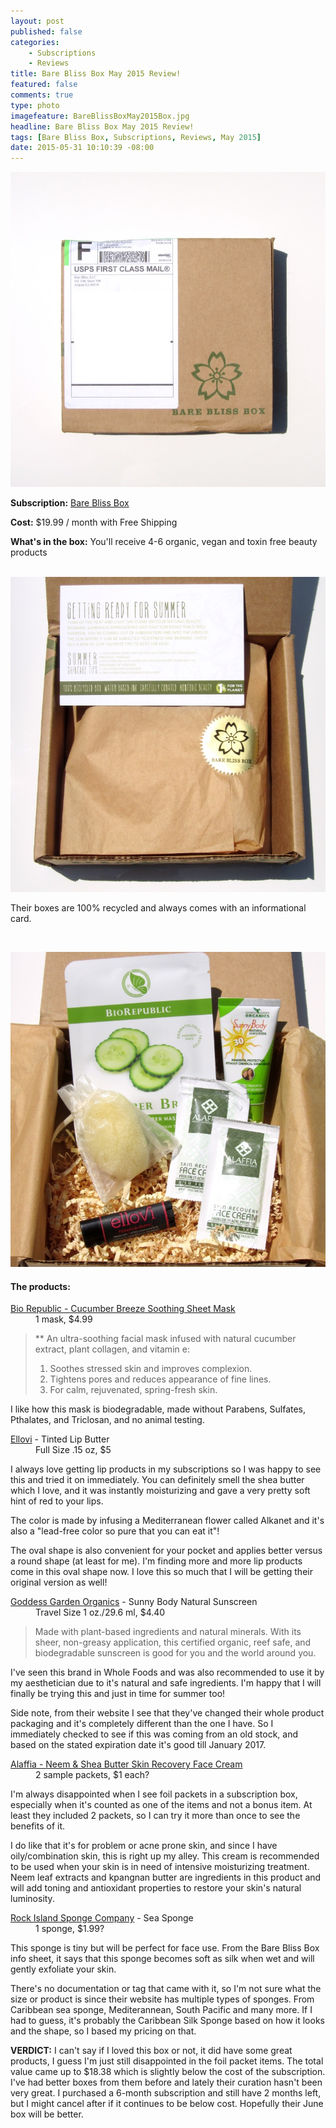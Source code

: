 ```yaml
---
layout: post
published: false
categories: 
    - Subscriptions
    - Reviews
title: Bare Bliss Box May 2015 Review!
featured: false
comments: true
type: photo
imagefeature: BareBlissBoxMay2015Box.jpg
headline: Bare Bliss Box May 2015 Review!
tags: [Bare Bliss Box, Subscriptions, Reviews, May 2015]
date: 2015-05-31 10:10:39 -08:00
---
```


<center><img src='/images/BareBlissBoxMay2015Box.jpg'></center>
<p><b>Subscription:</b> <a href="http://bareblissbox.com">Bare Bliss Box</a></p>
<p><b>Cost:</b> $19.99 / month with Free Shipping</p>
<p><b>What's in the box:</b> You'll receive 4-6 organic, vegan and toxin free beauty products</p>
<br>

<center><img src='/images/BareBlissBoxMay2015OpenBox.jpg'></center>
<p>Their boxes are 100% recycled and always comes with an informational card.</p>
<br>
<p><center><img src='/images/BareBlissBoxMay2015Items.jpg'></center></p>

<H4>The products:</H4>
<DL>
<DT><a href="http://www.biorepublic.com/products/cucumber-sheet-mask">Bio Republic - Cucumber Breeze Soothing Sheet Mask</a></DT>
<DD>1 mask, $4.99</DD>
<blockquote>
** An ultra-soothing facial mask infused with natural cucumber extract, plant collagen, and vitamin e:

1. Soothes stressed skin and improves complexion.
2. Tightens pores and reduces appearance of fine lines.
3. For calm, rejuvenated, spring-fresh skin.
</blockquote>
<p>I like how this mask is biodegradable, made without Parabens, Sulfates, Pthalates, and Triclosan, and no animal testing.</p>
</DL>
<DL>
<DT><a href="http://www.ellovi.com">Ellovi</a> - Tinted Lip Butter</DT>
<DD>Full Size .15 oz, $5</DD>
<p>I always love getting lip products in my subscriptions so I was happy to see this and tried it on immediately. You can definitely smell the shea butter which I love, and it was instantly moisturizing and gave a very pretty soft hint of red to your lips.</p>
<p>The color is made by infusing a Mediterranean flower called Alkanet and it's also a "lead-free color so pure that you can eat it"!</p>
<p>The oval shape is also convenient for your pocket and applies better versus a round shape (at least for me). I'm finding more and more lip products come in this oval shape now. I love this so much that I will be getting their original version as well!</p>
</DL>
<DL>
<DT><a href="http://www.goddessgarden.com">Goddess Garden Organics</a> - Sunny Body Natural Sunscreen</DT>
<DD>Travel Size 1 oz./29.6 ml, $4.40</DD>
<blockquote>Made with plant-based ingredients and natural minerals. With its sheer, non-greasy application, this certified organic, reef safe, and biodegradable sunscreen is good for you and the world around you.</blockquote>
<p>I've seen this brand in Whole Foods and was also recommended to use it by my aesthetician due to it's natural and safe ingredients. I'm happy that I will finally be trying this and just in time for summer too!</p>
<p>Side note, from their website I see that they've changed their whole product packaging and it's completely different than the one I have. So I immediately checked to see if this was coming from an old stock, and based on the stated expiration date it's good till January 2017.</p>
</DL>
<DL>
<DT><a href="https://www.alaffia.com/store/pc/Neem-Shea-Butter-Skin-Recovery-Face-Cream-10p121.htm">Alaffia - Neem & Shea Butter Skin Recovery Face Cream</a></DT>
<DD>2 sample packets, $1 each?</DD>
<p>I'm always disappointed when I see foil packets in a subscription box, especially when it's counted as one of the items and not a bonus item. At least they included 2 packets, so I can try it more than once to see the benefits of it.</p>
<p>I do like that it's for problem or acne prone skin, and since I have oily/combination skin, this is right up my alley. This cream is recommended to be used when your skin is in need of intensive moisturizing treatment. Neem leaf extracts and kpangnan butter are ingredients in this product and will add toning and antioxidant properties to restore your skin's natural luminosity.</p>
</DL>
<DL>
<DT><a href="http://rockislandsponge.com/index.php?route=common/home">Rock Island Sponge Company</a> - Sea Sponge</DT>
<DD>1 sponge, $1.99?</DD>
<p>This sponge is tiny but will be perfect for face use. From the Bare Bliss Box info sheet, it says that this sponge becomes soft as silk when wet and will gently exfoliate your skin.</p>
<p>There's no documentation or tag that came with it, so I'm not sure what the size or product is since their website has multiple types of sponges. From Caribbean sea sponge, Mediterannean, South Pacific and many more. If I had to guess, it's probably the Caribbean Silk Sponge based on how it looks and the shape, so I based my pricing on that.</p>
</DL>

<p><b>VERDICT:</b> I can't say if I loved this box or not, it did have some great products, I guess I'm just still disappointed in the foil packet items. The total value came up to $18.38 which is slightly below the cost of the subscription. I've had better boxes from them before and lately their curation hasn't been very great. I purchased a 6-month subscription and still have 2 months left, but I might cancel after if it continues to be below cost. Hopefully their June box will be better.</p>
